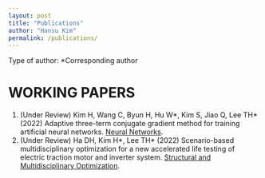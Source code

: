 ```yaml
---
layout: post
title: "Publications"
author: "Hansu Kim"
permalink: /publications/
---
```


Type of author: *Corresponding author

# WORKING PAPERS   
1. (Under Review) Kim H, Wang C, Byun H, Hu W*, Kim S, Jiao Q, Lee TH* (2022) Adaptive three-term conjugate gradient method for training artificial neural networks. [Neural Networks](https://www.sciencedirect.com/journal/neural-networks).
2.	(Under Review) Ha DH, Kim H*, Lee TH* (2022) Scenario-based multidisciplinary optimization for a new accelerated life testing of electric traction motor and inverter system. [Structural and Multidisciplinary Optimization](https://www.springer.com/journal/158).
